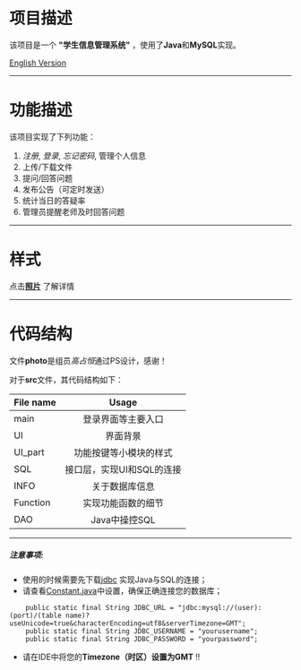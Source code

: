 # 项目描述
该项目是一个 **"学生信息管理系统"** ，使用了**Java**和**MySQL**实现。

[English Version](https://github.com/Kexin-Tang/Student_Info_Sys/blob/master/README_EN.md)

----
# 功能描述
该项目实现了下列功能：

1. *注册*, *登录*, *忘记密码*, 管理个人信息
2. 上传/下载文件
3. 提问/回答问题
4. 发布公告（可定时发送）
5. 统计当日的答疑率
6. 管理员提醒老师及时回答问题

---
# 样式
点击[**照片**](https://github.com/Kexin-Tang/Student_Info_Sys/tree/master/photo) 了解详情

----
# 代码结构

文件**photo**是组员*高占恒*通过PS设计，感谢！

对于**src**文件，其代码结构如下：

File name    |    Usage
-------------|:--------:
main         | 登录界面等主要入口
UI           | 界面背景
UI_part      | 功能按键等小模块的样式
SQL          | 接口层，实现UI和SQL的连接
INFO         | 关于数据库信息
Function     | 实现功能函数的细节
DAO          | Java中操控SQL



-----
##### 注意事项:
* 使用的时候需要先下载[jdbc](https://dev.mysql.com/downloads/connector/j/) 实现Java与SQL的连接；
* 请查看[Constant.java](https://github.com/Kexin-Tang/Student_Info_Sys/blob/master/src/Function/Constant.java)中设置，确保正确连接您的数据库；
```
    public static final String JDBC_URL = "jdbc:mysql://(user):(port)/(table name)?useUnicode=true&characterEncoding=utf8&serverTimezone=GMT";
    public static final String JDBC_USERNAME = "yourusername";
    public static final String JDBC_PASSWORD = "yourpassword";  
```
* 请在IDE中将您的**Timezone（时区）**设置为**GMT** !!
